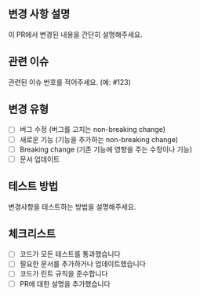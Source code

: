 ## 변경 사항 설명
이 PR에서 변경된 내용을 간단히 설명해주세요.

## 관련 이슈
관련된 이슈 번호를 적어주세요. (예: #123)

## 변경 유형
- [ ] 버그 수정 (버그를 고치는 non-breaking change)
- [ ] 새로운 기능 (기능을 추가하는 non-breaking change)
- [ ] Breaking change (기존 기능에 영향을 주는 수정이나 기능)
- [ ] 문서 업데이트

## 테스트 방법
변경사항을 테스트하는 방법을 설명해주세요.

## 체크리스트
- [ ] 코드가 모든 테스트를 통과했습니다
- [ ] 필요한 문서를 추가하거나 업데이트했습니다
- [ ] 코드가 린트 규칙을 준수합니다
- [ ] PR에 대한 설명을 추가했습니다
